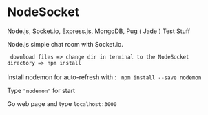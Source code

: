 # NodeSocket
Node.js, Socket.io, Express.js, MongoDB, Pug ( Jade ) Test Stuff

Node.js simple chat room with Socket.io.

<code> download files => change dir in terminal to the NodeSocket directory => npm install </code><br><br>
Install nodemon for auto-refresh with : <code>  npm install --save nodemon </code>

Type <code>"nodemon"</code> for start

Go web page and type  <code>localhost:3000 </code>
